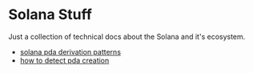 # Solana Stuff

Just a collection of technical docs about the Solana and it's ecosystem.

- [solana pda derivation patterns](docs/solana_pda_derivation_patterns.md)
- [how to detect pda creation](docs/how_to_detect_pda_creation.md)